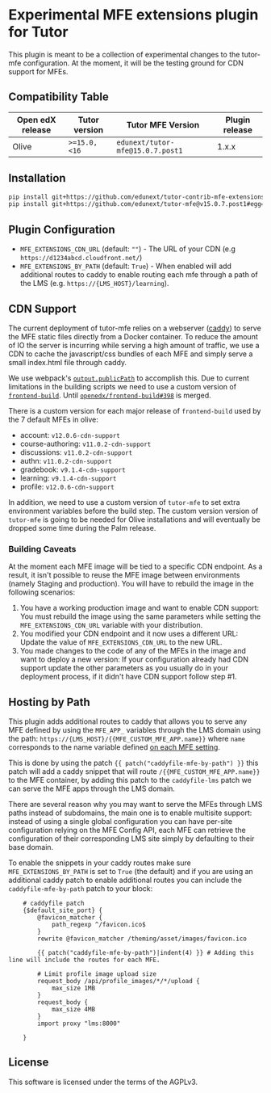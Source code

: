 # Experimental MFE extensions plugin for Tutor

This plugin is meant to be a collection of experimental changes to the
tutor-mfe configuration. At the moment, it will be the testing ground for CDN support
for MFEs.

## Compatibility Table

| Open edX release | Tutor version     | Tutor MFE Version                    | Plugin release |
|------------------|-------------------|--------------------------------------|----------------|
| Olive            | `>=15.0, <16`     | `edunext/tutor-mfe@15.0.7.post1`     | 1.x.x          |

## Installation

```bash
pip install git+https://github.com/edunext/tutor-contrib-mfe-extensions@v1.0.0#egg=tutor-contrib-mfe-extensions==v1.0.0
pip install git+https://github.com/edunext/tutor-mfe@v15.0.7.post1#egg=tutor-mfe==v15.0.7.post1
```

## Plugin Configuration

- `MFE_EXTENSIONS_CDN_URL` (default: `""`) - The URL of your CDN
  (e.g `https://d1234abcd.cloudfront.net/`)
- `MFE_EXTENSIONS_BY_PATH` (default: `True`) - When enabled will
  add additional routes to caddy to enable routing each mfe through
  a path of the LMS (e.g. `https://{LMS_HOST}/learning`).

## CDN Support

The current deployment of tutor-mfe relies on a webserver
([caddy](https://caddyserver.com/)) to serve the MFE static files directly from
a Docker container. To reduce the amount of IO the server is incurring while
serving a high amount of traffic, we use a CDN to cache the javascript/css
bundles of each MFE and simply serve a small index.html file through caddy.

We use webpack's
[`output.publicPath`](https://webpack.js.org/configuration/output/#outputpublicpath)
to accomplish this. Due to current limitations in the building scripts
we need to use a custom version of
[`frontend-build`](https://github.com/eduNEXT/frontend-build/branches/all?query=cdn).
Until [`openedx/frontend-build#398`](https://github.com/openedx/frontend-build/pull/398)
is merged.

There is a custom version for each major release of `frontend-build` used by
the 7 default MFEs in olive:

- account: `v12.0.6-cdn-support`
- course-authoring: `v11.0.2-cdn-support`
- discussions: `v11.0.2-cdn-support`
- authn: `v11.0.2-cdn-support`
- gradebook: `v9.1.4-cdn-support`
- learning: `v9.1.4-cdn-support`
- profile: `v12.0.6-cdn-support`

In addition, we need to use a custom version of `tutor-mfe` to set extra environment
variables before the build step. The custom version version of `tutor-mfe` is going
to be needed for Olive installations and will eventually be dropped some time during
the Palm release.

### Building Caveats

At the moment each MFE image will be tied to a specific CDN endpoint. As a result,
it isn't possible to reuse the MFE image between environments (namely Staging and
production). You will have to rebuild the image in the following scenarios:

1. You have a working production image and want to enable CDN support: You must
   rebuild the image using the same parameters while setting the
   `MFE_EXTENSIONS_CDN_URL` variable with your distribution.
2. You modified your CDN endpoint and it now uses a different URL: Update the
   value of `MFE_EXTENSIONS_CDN_URL` to the new URL.
3. You made changes to the code of any of the MFEs in the image and want to
   deploy a new version: If your configuration already had CDN support update
   the other parameters as you usually do in your deployment process, if it
   didn't have CDN support follow step #1.

## Hosting by Path

This plugin adds additional routes to caddy that allows you to serve any MFE defined
by using the `MFE_APP_` variables through the LMS domain using the path:
`https://{LMS_HOST}/{{MFE_CUSTOM_MFE_APP.name}}` where `name` corresponds to the 
name variable defined
[on each MFE setting](https://github.com/overhangio/tutor-mfe/blob/v15.0.6/tutormfe/plugin.py#L18).

This is done by using the patch `{{ patch("caddyfile-mfe-by-path") }}` this patch will
add a caddy snippet that will route `/{{MFE_CUSTOM_MFE_APP.name}}` to the MFE container,
by adding this patch to the `caddyfile-lms` patch we can serve the MFE apps through the
LMS domain.

There are several reason why you may want to serve the MFEs through LMS paths instead
of subdomains, the main one is to enable multisite support: instead of using
a single global configuration you can have per-site configuration relying on the
MFE Config API, each MFE can retrieve the configuration of their corresponding LMS
site simply by defaulting to their base domain.

To enable the snippets in your caddy routes make sure `MFE_EXTENSIONS_BY_PATH` is set
to `True` (the default) and if you are using an additional caddy patch to enable
additional routes you can include the `caddyfile-mfe-by-path` patch to your block:

```
    # caddyfile patch
    {$default_site_port} {
        @favicon_matcher {
            path_regexp ^/favicon.ico$
        }
        rewrite @favicon_matcher /theming/asset/images/favicon.ico

        {{ patch("caddyfile-mfe-by-path")|indent(4) }} # Adding this line will include the routes for each MFE.

        # Limit profile image upload size
        request_body /api/profile_images/*/*/upload {
            max_size 1MB
        }
        request_body {
            max_size 4MB
        }
        import proxy "lms:8000"

    }
```

## License

This software is licensed under the terms of the AGPLv3.
